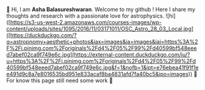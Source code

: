 👋 Hi, I am **Asha Balasureshwaran**. Welcome to my github ! Here I share my thoughts and research with a passionate love for astrophysics. 
![hi]([https://s3-us-west-2.amazonaws.com/courses-images/wp-content/uploads/sites/1095/2016/11/03171011/OSC_Astro_28_03_Local.jpg]([https://duckduckgo.com/?q=astropnomy+aesthetic+photos&iax=images&ia=images&iai=https%3A%2F%2Fi.pinimg.com%2Foriginals%2Fd4%2F05%2F99%2Fd40599bf548eeed7abef02ca9f749e6c.jpg](https://external-content.duckduckgo.com/iu/?u=https%3A%2F%2Fi.pinimg.com%2Foriginals%2Fd4%2F05%2F99%2Fd40599bf548eeed7abef02ca9f749e6c.jpg&f=1&nofb=1&ipt=e76ebea41f91f1ee491d9c8a7e8016535bd951e833acaf8ba4831afd7fa40bc5&ipo=images))
🚧 For know this page still need some work 🚧

<!---
ashabalasureshwaran/ashabalasureshwaran is a ✨ special ✨ repository because its `README.md` (this file) appears on your GitHub profile.
You can click the Preview link to take a look at your changes.
--->
